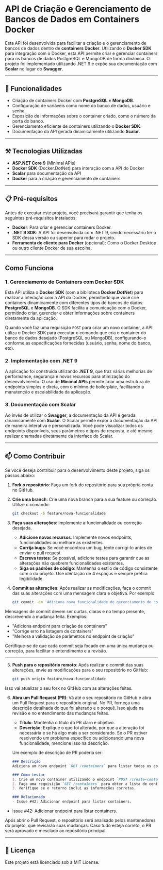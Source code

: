 # API de Criação e Gerenciamento de Bancos de Dados em Containers Docker

Esta API foi desenvolvida para facilitar a criação e o gerenciamento de bancos de dados dentro de **containers Docker**. Utilizando o **Docker SDK** para integração com o Docker, esta API permite criar e gerenciar containers para os bancos de dados PostgreSQL e MongoDB de forma dinâmica. O projeto foi implementado utilizando .NET 9 e expõe sua documentação com **Scalar** no lugar do **Swagger**.

---

## 📲 Funcionalidades

- Criação de containers Docker com **PostgreSQL** e **MongoDB**.
- Configuração de variáveis como nome do banco de dados, usuário e senha.
- Exposição de informações sobre o container criado, como o número da porta do banco.
- Gerenciamento eficiente de containers utilizando o **Docker SDK**.
- Documentação da API gerada dinamicamente utilizando **Scalar**.

---

## ⚒️ Tecnologias Utilizadas

- **ASP.NET Core 9** (Minimal APIs)
- **Docker SDK** (Docker.DotNet) para interação com a API do Docker
- **Scalar** para documentação da API
- **Docker** para a criação e gerenciamento de containers

---

## 📋 Pré-requisitos

Antes de executar este projeto, você precisará garantir que tenha os seguintes pré-requisitos instalados:
- **Docker**: Para criar e gerenciar containers Docker.
- **.NET 9 SDK**: A API foi desenvolvida com .NET 9, sendo necessário ter o SDK dessa versão ou superior para rodar o projeto.
- **Ferramenta de cliente para Docker** (opcional): Como o Docker Desktop ou outro cliente Docker de sua escolha.

---

## Como Funciona

### 1. Gerenciamento de Containers com Docker SDK

Esta API utiliza o **Docker SDK** (com a biblioteca **Docker.DotNet**) para realizar a interação com a API do Docker, permitindo que você crie containers dinamicamente com diferentes tipos de bancos de dados: **PostgreSQL** e **MongoDB**. O SDK facilita a comunicação com o Docker, permitindo criar, gerenciar e obter informações sobre containers diretamente da aplicação.

Quando você faz uma requisição `POST` para criar um novo container, a API utiliza o Docker SDK para executar o comando que cria o container do banco de dados desejado (PostgreSQL ou MongoDB), configurando-o conforme as especificações fornecidas (usuário, senha, nome do banco, etc).

### 2. Implementação com .NET 9

A aplicação foi construída utilizando **.NET 9**, que traz várias melhorias de performance, segurança e novos recursos para otimização do desenvolvimento. O uso de **Minimal APIs** permite criar uma estrutura de endpoints simples e direta, com o mínimo de boilerplate, facilitando a manutenção e escalabilidade da aplicação.

### 3. Documentação com Scalar

Ao invés de utilizar o **Swagger**, a documentação da API é gerada dinamicamente com **Scalar**. O Scalar permite expor a documentação da API de maneira interativa e personalizada. Você pode visualizar todos os endpoints disponíveis, seus parâmetros e tipos de resposta, e até mesmo realizar chamadas diretamente da interface do Scalar.

---

## 📫 Como Contribuir

Se você deseja contribuir para o desenvolvimento deste projeto, siga os passos abaixo:

1. **Fork o repositório**: Faça um fork do repositório para sua própria conta no GitHub.
   
2. **Crie uma branch**: Crie uma nova branch para a sua feature ou correção. Utilize o comando:
   ```bash
   git checkout -b feature/nova-funcionalidade

3. **Faça suas alterações**: Implemente a funcionalidade ou correção desejada.

   - **Adicione novos recursos**: Implemente novos endpoints, funcionalidades ou melhore as existentes.
   - **Corrija bugs**: Se você encontrou um bug, tente corrigi-lo antes de enviar o pull request.
   - **Escreva testes**: Se possível, adicione testes para garantir que as alterações não quebrem funcionalidades existentes.
   - **Siga os padrões de código**: Mantenha o estilo de código consistente com o do projeto. Use identação de 4 espaços e sempre prefira legibilidade.

4. **Commit as alterações**: Após realizar as modificações, faça o commit das suas alterações com uma mensagem clara e objetiva. Por exemplo:

   ```bash
   git commit -am 'Adiciona nova funcionalidade de gerenciamento de containers'

Mensagens de commit devem ser curtas, claras e no tempo presente, descrevendo a mudança feita. Exemplos:
- "Adiciona endpoint para criação de containers"
- "Corrige erro na listagem de containers"
- "Melhora a validação de parâmetros no endpoint de criação"

Certifique-se de que cada commit seja focado em uma única mudança ou correção, para facilitar o entendimento e a revisão.

---

5. **Push para o repositório remoto**: Após realizar o commit das suas alterações, envie as modificações para o seu repositório no GitHub:

   ```bash
   git push origin feature/nova-funcionalidade

Isso vai atualizar o seu fork no GitHub com as alterações feitas.

6. **Abra um Pull Request (PR)**: Vá até o seu repositório no GitHub e abra um Pull Request para o repositório original. No PR, forneça uma descrição detalhada do que foi alterado e o porquê. Isso ajuda na revisão e no entendimento das mudanças feitas.

   - **Título**: Mantenha o título do PR claro e objetivo.
   - **Descrição**: Explique o que foi alterado, por que a alteração foi necessária e se há algo mais a ser considerado. Se o PR estiver resolvendo um problema específico ou adicionando uma nova funcionalidade, mencione isso na descrição.

   Um exemplo de descrição de PR poderia ser:
   ```markdown
   ### Descrição
   Adiciona um novo endpoint `GET /containers` para listar todos os containers em execução e suas respectivas portas.

   ### Como testar
   1. Crie um novo container utilizando o endpoint `POST /create-container`.
   2. Faça uma requisição `GET /containers` para obter a lista de containers.
   3. Verifique se o retorno inclui as informações corretas.

   ### Relacionado
   - Issue #42: Adicionar endpoint para listar containers.
   
- Issue #42: Adicionar endpoint para listar containers.

Após abrir o Pull Request, o repositório será analisado pelos mantenedores do projeto, que revisarão suas mudanças. Caso tudo esteja correto, o PR será aprovado e mesclado ao repositório principal.

---

## 📃 Licença
Este projeto está licenciado sob a MIT License.
